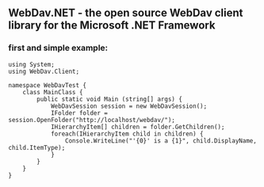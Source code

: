 ## WebDav.NET - the open source WebDav client library for the Microsoft .NET Framework

### first and simple example:

	using System;
	using WebDav.Client;
	
	namespace WebDavTest {
		class MainClass {
			public static void Main (string[] args) {
				WebDavSession session = new WebDavSession();
				IFolder folder = session.OpenFolder("http://localhost/webdav/");
				IHierarchyItem[] children = folder.GetChildren();
				foreach(IHierarchyItem child in children) {
					Console.WriteLine("'{0}' is a {1}", child.DisplayName, child.ItemType);
				}
			}
		}
	}